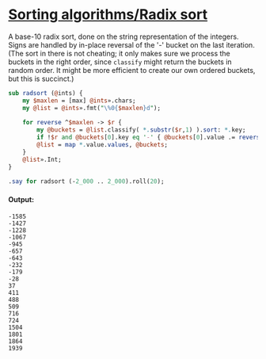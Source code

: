[1]: http://rosettacode.org/wiki/Sorting_algorithms/Radix_sort

# [Sorting algorithms/Radix sort][1]

A base-10 radix sort, done on the string representation of the integers. Signs are handled by in-place reversal of the '-' bucket on the last iteration. (The sort in there is not cheating; it only makes sure we process the buckets in the right order, since `classify` might return the buckets in random order. It might be more efficient to create our own ordered buckets, but this is succinct.)

```perl
sub radsort (@ints) {
    my $maxlen = [max] @ints».chars;
    my @list = @ints».fmt("\%0{$maxlen}d");
 
    for reverse ^$maxlen -> $r {
        my @buckets = @list.classify( *.substr($r,1) ).sort: *.key;
        if !$r and @buckets[0].key eq '-' { @buckets[0].value .= reverse }
        @list = map *.value.values, @buckets;
    }
    @list».Int;
}
 
.say for radsort (-2_000 .. 2_000).roll(20);
```

#### Output:
```
-1585
-1427
-1228
-1067
-945
-657
-643
-232
-179
-28
37
411
488
509
716
724
1504
1801
1864
1939
```